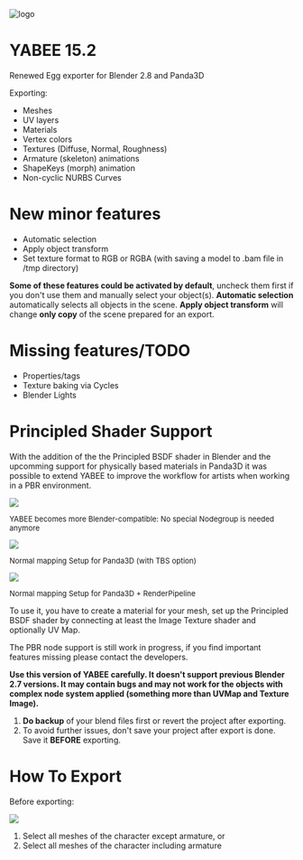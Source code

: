 ![logo](http://i.imgur.com/lVMTcfS.png)


YABEE 15.2
=====
Renewed Egg exporter for Blender 2.8 and Panda3D

Exporting:
- Meshes
- UV layers
- Materials 
- Vertex colors
- Textures (Diffuse, Normal, Roughness)
- Armature (skeleton) animations
- ShapeKeys (morph) animation
- Non-cyclic NURBS Curves

New minor features
=====
- Automatic selection
- Apply object transform
- Set texture format to RGB or RGBA (with saving a model to .bam file in /tmp directory)

**Some of these features could be activated by default**, uncheck them first if you don't use them and manually select your object(s).
**Automatic selection** automatically selects all objects in the scene. 
**Apply object transform** will change **only copy** of the scene prepared for an export.

Missing features/TODO
=====
- Properties/tags
- Texture baking via Cycles
- Blender Lights

Principled Shader Support
=====
With the addition of the the Principled BSDF shader in Blender and the upcomming support for physically based materials 
in Panda3D it was possible to extend YABEE to improve the workflow for artists when working in a PBR environment. 

<img src="https://i.imgur.com/v37q51J.png" />
<p style="font-size: small">YABEE becomes more Blender-compatible: No special Nodegroup is needed anymore</p>

<img src="https://i.imgur.com/7hEFhqr.png" />
<p style="font-size: small">Normal mapping Setup for Panda3D (with TBS option)</p>

<img src="https://i.imgur.com/lndfqdr.jpg" />
<p style="font-size: small">Normal mapping Setup for Panda3D + RenderPipeline</p>

To use it, you have to create a material for your mesh, set up the Principled BSDF shader 
by connecting at least the Image Texture shader and optionally UV Map.

The PBR node support is still work in progress, if you find important features missing please contact the developers.

**Use this version of YABEE carefully. It doesn't support previous Blender 2.7 versions. It may contain bugs 
and may not work for the objects with complex node system 
applied (something more than UVMap and Texture Image).**

1. **Do backup** of your blend files first or revert the project after exporting.
2. To avoid further issues, don't save your project after export is done. Save it **BEFORE** exporting.

How To Export
=====
Before exporting:

<img src="https://i.imgur.com/8bjCJ8z.jpg" />

1. Select all meshes of the character except armature, or
2. Select all meshes of the character including armature
